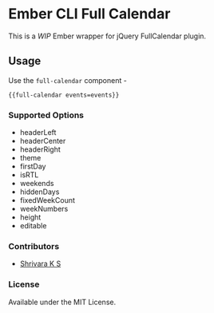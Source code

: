 # Ember CLI Full Calendar

This is a *WIP* Ember wrapper for jQuery FullCalendar plugin.

## Usage

Use the `full-calendar` component -

```{{full-calendar events=events}}```

### Supported Options

* headerLeft
* headerCenter
* headerRight
* theme
* firstDay
* isRTL
* weekends
* hiddenDays
* fixedWeekCount
* weekNumbers
* height
* editable

### Contributors

* [Shrivara K S](https://github.com/shrivaraks)

### License

Available under the MIT License.